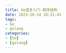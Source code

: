 ```yaml
---
title: Go语言入门-程序结构
date: 2023-10-24 18:31:43
tags:
- Go
- golang
categories:
- [Go]
- [golang]
---
```

